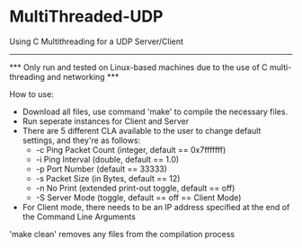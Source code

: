 # MultiThreaded-UDP
Using C Multithreading for a UDP Server/Client
_________________________________________________
*** Only run and tested on Linux-based machines due to the use of C multi-threading and networking ***

How to use:
  * Download all files, use command 'make' to compile the necessary files.
  * Run seperate instances for Client and Server
  * There are 5 different CLA available to the user to change default settings, and they're as follows:
    * -c Ping Packet Count (integer, default == 0x7fffffff)
    * -i Ping Interval (double, default == 1.0)
    * -p Port Number (default == 33333)
    * -s Packet Size (in Bytes, default == 12)
    * -n No Print (extended print-out toggle, default == off)
    * -S Server Mode (toggle, default == off == Client Mode)
  * For Client mode, there needs to be an IP address specified at the end of the Command Line Arguments

'make clean' removes any files from the compilation process
